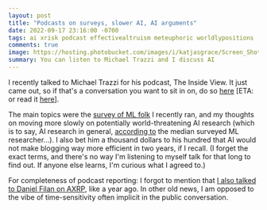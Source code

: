 ```yaml
---
layout: post
title: "Podcasts on surveys, slower AI, AI arguments"
date: 2022-09-17 23:16:00 -0700
tags: ai xrisk podcast effectivealtruism meteuphoric worldlypositions
comments: true
image: https://hosting.photobucket.com/images/i/katjasgrace/Screen_Shot_2022-09-17_at_11.35.55_PM.png
summary: You can listen to Michael Trazzi and I discuss AI
---
```


I recently talked to Michael Trazzi for his podcast, The Inside View. It just came out, so if that's a conversation you want to sit in on, do so [here](https://www.youtube.com/watch?v=rSw3UVDZge0) [ETA: or read it [here](https://theinsideview.ai/katja)]. 


The main topics were the [survey of ML folk](https://aiimpacts.org/what-do-ml-researchers-think-about-ai-in-2022/) I recently ran, and my thoughts on moving more slowly on potentially world-threatening AI research (which is to say, AI research in general, [according to](https://aiimpacts.org/what-do-ml-researchers-think-about-ai-in-2022/) the median surveyed ML researcher...). I also bet him a thousand dollars to his hundred that AI would not make blogging way more efficient in two years, if I recall. (I forget the exact terms, and there's no way I'm listening to myself talk for that long to find out. If anyone else learns, I'm curious what I agreed to.)

For completeness of podcast reporting: I forgot to mention that [I also talked to Daniel Filan on AXRP](https://axrp.net/episode/2021/07/23/episode-10-ais-future-and-dangers-katja-grace.html), like a year ago. In other old news, I am opposed to the vibe of time-sensitivity often implicit in the public conversation.

